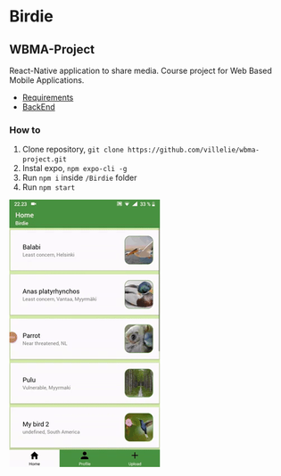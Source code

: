 # Birdie
## WBMA-Project
React-Native application to share media. Course project for Web Based Mobile Applications.
- [Requirements](https://github.com/mattpe/wbma/blob/master/docs/project.md)
- [BackEnd](http://media.mw.metropolia.fi/wbma/docs/)

### How to
1. Clone repository, ```git clone https://github.com/villelie/wbma-project.git```
2. Instal expo, ```npm expo-cli -g```
3. Run ```npm i``` inside ```/Birdie``` folder
4. Run ```npm start```

![](birdie.gif)
